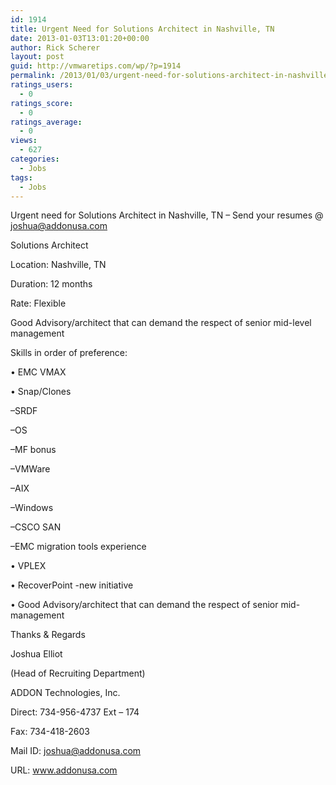```yaml
---
id: 1914
title: Urgent Need for Solutions Architect in Nashville, TN
date: 2013-01-03T13:01:20+00:00
author: Rick Scherer
layout: post
guid: http://vmwaretips.com/wp/?p=1914
permalink: /2013/01/03/urgent-need-for-solutions-architect-in-nashville-tn/
ratings_users:
  - 0
ratings_score:
  - 0
ratings_average:
  - 0
views:
  - 627
categories:
  - Jobs
tags:
  - Jobs
---
```

Urgent need for Solutions Architect in Nashville, TN &#8211; Send your resumes @ joshua@addonusa.com

Solutions Architect
  
Location: Nashville, TN
  
Duration: 12 months
  
Rate: Flexible

Good Advisory/architect that can demand the respect of senior mid-level management

Skills in order of preference:
  
• EMC VMAX
  
• Snap/Clones
                  
&#8211;SRDF
                  
&#8211;OS
                  
&#8211;MF bonus
                  
&#8211;VMWare
                  
&#8211;AIX
                  
&#8211;Windows
                  
&#8211;CSCO SAN
                  
&#8211;EMC migration tools experience
  
• VPLEX
  
• RecoverPoint -new initiative
  
• Good Advisory/architect that can demand the respect of senior mid-management

Thanks & Regards

Joshua Elliot
  
(Head of Recruiting Department)

ADDON Technologies, Inc.
  
Direct: 734-956-4737 Ext &#8211; 174
  
Fax: 734-418-2603
  
Mail ID: joshua@addonusa.com
  
URL: www.addonusa.com